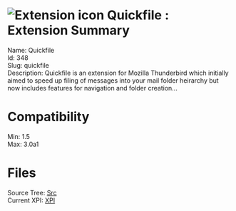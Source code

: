 # ![Extension icon](https://addons.thunderbird.net/static/img/addon-icons/default-64.png) Quickfile : Extension Summary

Name: Quickfile  
Id: 348  
Slug: quickfile  
Description: Quickfile is an extension for Mozilla Thunderbird which initially aimed to speed up filing of messages into your mail folder heirarchy but now includes features for navigation and folder creation...
  

# Compatibility
Min: 1.5  
Max: 3.0a1  

# Files

Source Tree: [Src](C:/Dev/Thunderbird/ThunderKdB/xall/xOther/348-quickfile/src)  
Current XPI: [XPI](C:/Dev/Thunderbird/ThunderKdB/xall/xOther/348-quickfile/xpi)  



